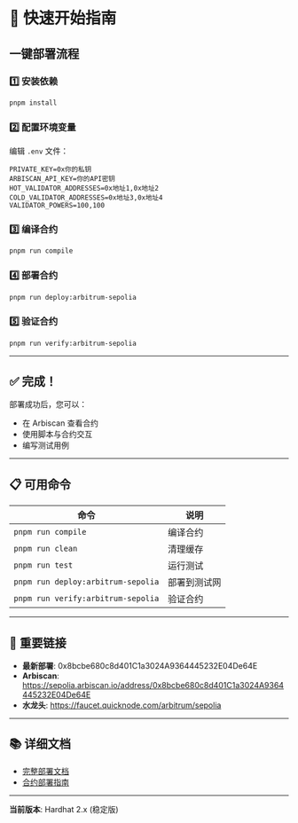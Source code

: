 # 🚀 快速开始指南

## 一键部署流程

### 1️⃣ 安装依赖

```bash
pnpm install
```

### 2️⃣ 配置环境变量

编辑 `.env` 文件：

```env
PRIVATE_KEY=0x你的私钥
ARBISCAN_API_KEY=你的API密钥
HOT_VALIDATOR_ADDRESSES=0x地址1,0x地址2
COLD_VALIDATOR_ADDRESSES=0x地址3,0x地址4
VALIDATOR_POWERS=100,100
```

### 3️⃣ 编译合约

```bash
pnpm run compile
```

### 4️⃣ 部署合约

```bash
pnpm run deploy:arbitrum-sepolia
```

### 5️⃣ 验证合约

```bash
pnpm run verify:arbitrum-sepolia
```

---

## ✅ 完成！

部署成功后，您可以：
- 在 Arbiscan 查看合约
- 使用脚本与合约交互
- 编写测试用例

---

## 📋 可用命令

| 命令 | 说明 |
|------|------|
| `pnpm run compile` | 编译合约 |
| `pnpm run clean` | 清理缓存 |
| `pnpm run test` | 运行测试 |
| `pnpm run deploy:arbitrum-sepolia` | 部署到测试网 |
| `pnpm run verify:arbitrum-sepolia` | 验证合约 |

---

## 🔗 重要链接

- **最新部署**: 0x8bcbe680c8d401C1a3024A9364445232E04De64E
- **Arbiscan**: https://sepolia.arbiscan.io/address/0x8bcbe680c8d401C1a3024A9364445232E04De64E
- **水龙头**: https://faucet.quicknode.com/arbitrum/sepolia

---

## 📚 详细文档

- [完整部署文档](./HARDHAT_2X_DEPLOYMENT.md)
- [合约部署指南](./docs/部署指南.md)

---

**当前版本**: Hardhat 2.x (稳定版)

